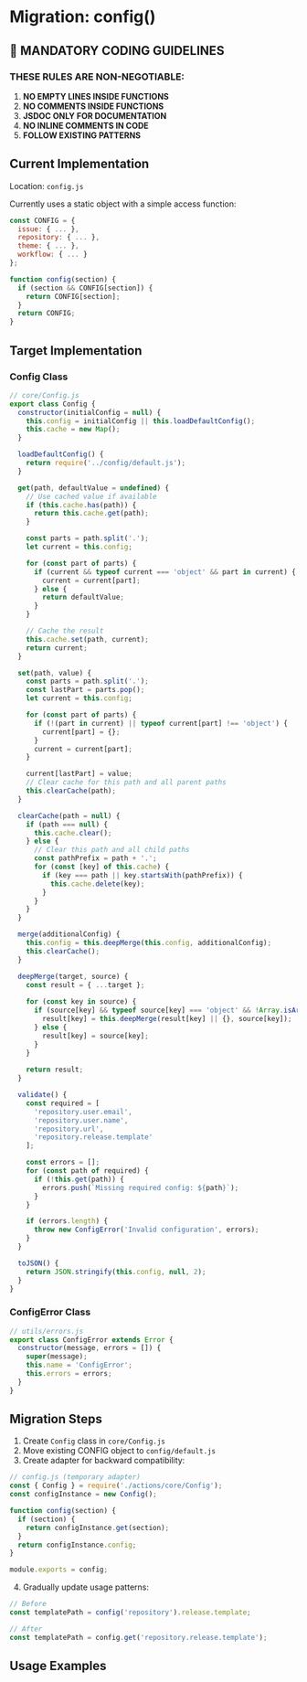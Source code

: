 # Migration: config()

## 🚫 MANDATORY CODING GUIDELINES

### THESE RULES ARE NON-NEGOTIABLE:
1. **NO EMPTY LINES INSIDE FUNCTIONS**
2. **NO COMMENTS INSIDE FUNCTIONS**
3. **JSDOC ONLY FOR DOCUMENTATION**
4. **NO INLINE COMMENTS IN CODE**
5. **FOLLOW EXISTING PATTERNS**

## Current Implementation

Location: `config.js`

Currently uses a static object with a simple access function:

```javascript
const CONFIG = {
  issue: { ... },
  repository: { ... },
  theme: { ... },
  workflow: { ... }
};

function config(section) {
  if (section && CONFIG[section]) {
    return CONFIG[section];
  }
  return CONFIG;
}
```

## Target Implementation

### Config Class

```javascript
// core/Config.js
export class Config {
  constructor(initialConfig = null) {
    this.config = initialConfig || this.loadDefaultConfig();
    this.cache = new Map();
  }

  loadDefaultConfig() {
    return require('../config/default.js');
  }

  get(path, defaultValue = undefined) {
    // Use cached value if available
    if (this.cache.has(path)) {
      return this.cache.get(path);
    }

    const parts = path.split('.');
    let current = this.config;

    for (const part of parts) {
      if (current && typeof current === 'object' && part in current) {
        current = current[part];
      } else {
        return defaultValue;
      }
    }

    // Cache the result
    this.cache.set(path, current);
    return current;
  }

  set(path, value) {
    const parts = path.split('.');
    const lastPart = parts.pop();
    let current = this.config;

    for (const part of parts) {
      if (!(part in current) || typeof current[part] !== 'object') {
        current[part] = {};
      }
      current = current[part];
    }

    current[lastPart] = value;
    // Clear cache for this path and all parent paths
    this.clearCache(path);
  }

  clearCache(path = null) {
    if (path === null) {
      this.cache.clear();
    } else {
      // Clear this path and all child paths
      const pathPrefix = path + '.';
      for (const [key] of this.cache) {
        if (key === path || key.startsWith(pathPrefix)) {
          this.cache.delete(key);
        }
      }
    }
  }

  merge(additionalConfig) {
    this.config = this.deepMerge(this.config, additionalConfig);
    this.clearCache();
  }

  deepMerge(target, source) {
    const result = { ...target };
    
    for (const key in source) {
      if (source[key] && typeof source[key] === 'object' && !Array.isArray(source[key])) {
        result[key] = this.deepMerge(result[key] || {}, source[key]);
      } else {
        result[key] = source[key];
      }
    }
    
    return result;
  }

  validate() {
    const required = [
      'repository.user.email',
      'repository.user.name',
      'repository.url',
      'repository.release.template'
    ];

    const errors = [];
    for (const path of required) {
      if (!this.get(path)) {
        errors.push(`Missing required config: ${path}`);
      }
    }

    if (errors.length) {
      throw new ConfigError('Invalid configuration', errors);
    }
  }

  toJSON() {
    return JSON.stringify(this.config, null, 2);
  }
}
```

### ConfigError Class

```javascript
// utils/errors.js
export class ConfigError extends Error {
  constructor(message, errors = []) {
    super(message);
    this.name = 'ConfigError';
    this.errors = errors;
  }
}
```

## Migration Steps

1. Create `Config` class in `core/Config.js`
2. Move existing CONFIG object to `config/default.js`
3. Create adapter for backward compatibility:

```javascript
// config.js (temporary adapter)
const { Config } = require('./actions/core/Config');
const configInstance = new Config();

function config(section) {
  if (section) {
    return configInstance.get(section);
  }
  return configInstance.config;
}

module.exports = config;
```

4. Gradually update usage patterns:

```javascript
// Before
const templatePath = config('repository').release.template;

// After
const templatePath = config.get('repository.release.template');
```

## Usage Examples

###